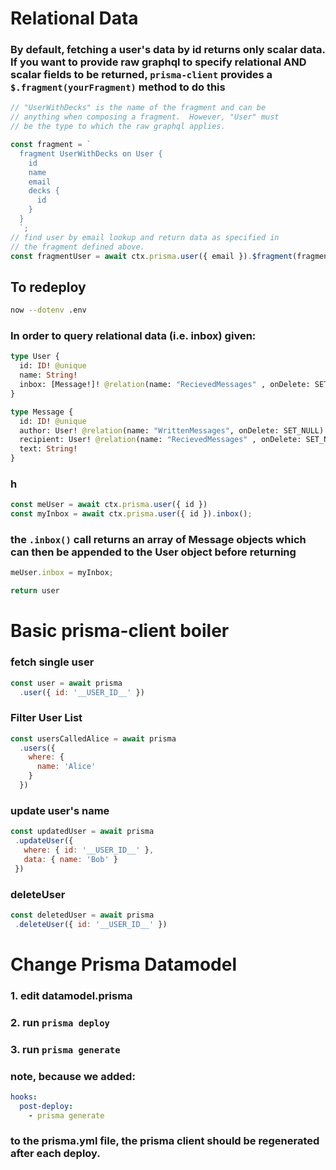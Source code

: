 # Relational Data

### By default, fetching a user's data by id returns only scalar data.  If you want to provide raw graphql to specify relational AND scalar fields to be returned, `prisma-client` provides a `$.fragment(yourFragment)` method to do this

```js
// "UserWithDecks" is the name of the fragment and can be
// anything when composing a fragment.  However, "User" must
// be the type to which the raw graphql applies.

const fragment = `
  fragment UserWithDecks on User {
    id
    name
    email
    decks {
      id
    }
  }
  `;
// find user by email lookup and return data as specified in
// the fragment defined above.
const fragmentUser = await ctx.prisma.user({ email }).$fragment(fragment);
```

## To redeploy
```sh
now --dotenv .env
```
### In order to query relational data (i.e. inbox) given:

```graphql
type User {
  id: ID! @unique
  name: String!
  inbox: [Message!]! @relation(name: "RecievedMessages" , onDelete: SET_NULL)
}

type Message {
  id: ID! @unique
  author: User! @relation(name: "WrittenMessages", onDelete: SET_NULL)
  recipient: User! @relation(name: "RecievedMessages" , onDelete: SET_NULL)
  text: String!
}
```
### h
```js
const meUser = await ctx.prisma.user({ id })
const myInbox = await ctx.prisma.user({ id }).inbox();
```
### the `.inbox()` call returns an array of Message objects which can then be appended to the User object before returning
```js
meUser.inbox = myInbox;

return user
```

# Basic prisma-client boiler

### fetch single user
```js
const user = await prisma
  .user({ id: '__USER_ID__' })
```
### Filter User List
```js
const usersCalledAlice = await prisma
  .users({
    where: {
      name: 'Alice'
    }
  })
```
### update user's name
```js
const updatedUser = await prisma
 .updateUser({
   where: { id: '__USER_ID__' },
   data: { name: 'Bob' }
 })
```
### deleteUser
```js
const deletedUser = await prisma
 .deleteUser({ id: '__USER_ID__' })
```

# Change Prisma Datamodel

### 1. edit datamodel.prisma
### 2. run `prisma deploy`
### 3. run `prisma generate`

### note, because we added:
```yml
hooks:
  post-deploy:
    - prisma generate
```
### to the prisma.yml file, the prisma client should be regenerated after each deploy.
